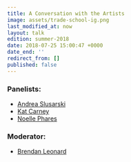 ```yaml
---
title: A Conversation with the Artists
image: assets/trade-school-ig.png
last_modified_at: now
layout: talk
edition: summer-2018
date: 2018-07-25 15:00:47 +0000
date_end: ''
redirect_from: []
published: false
---
```

### Panelists: 

* [Andrea Slusarski](https://www.instagram.com/drawingfromnature/)
* [Kat Carney](https://www.instagram.com/katcarney/)
* [Noelle Phares](https://www.instagram.com/pharen_art/)

### Moderator: 

* [Brendan Leonard](https://semi-rad.com/)